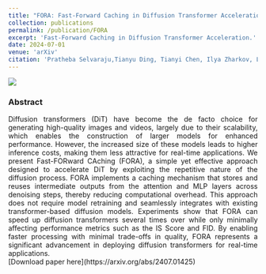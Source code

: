 ```yaml
---
title: "FORA: Fast-Forward Caching in Diffusion Transformer Acceleration"
collection: publications
permalink: /publication/FORA
excerpt: 'Fast-Forward Caching in Diffusion Transformer Acceleration.'
date: 2024-07-01
venue: 'arXiv'
citation: 'Pratheba Selvaraju,Tianyu Ding, Tianyi Chen, Ilya Zharkov, Luming Liang. &quot; FORA: Fast-Forward Caching in Diffusion Transformer Acceleration.&quot; <i>arXiv</i>.'
---
```

<img src = '../images/FORA_teaser.png'>
<div style="text-align: justify">
<h3>Abstract</h3> 
Diffusion transformers (DiT) have become the de facto choice for generating high-quality images and videos, largely due to their scalability, which enables the construction of larger models for enhanced performance. However, the increased size of these models leads to higher inference costs, making them less attractive for real-time applications. We present Fast-FORward CAching (FORA), a simple yet effective approach designed to accelerate DiT by exploiting the repetitive nature of the diffusion process. FORA implements a caching mechanism that stores and reuses intermediate outputs from the attention and MLP layers across denoising steps, thereby reducing computational overhead. This approach does not require model retraining and seamlessly integrates with existing transformer-based diffusion models. Experiments show that FORA can speed up diffusion transformers several times over while only minimally affecting performance metrics such as the IS Score and FID. By enabling faster processing with minimal trade-offs in quality, FORA represents a significant advancement in deploying diffusion transformers for real-time applications.
</div>
[Download paper here](https://arxiv.org/abs/2407.01425)
